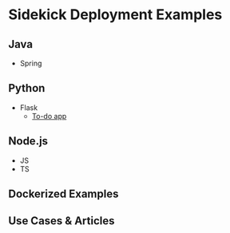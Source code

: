 # Sidekick Deployment Examples

## Java
  - Spring

## Python
  - Flask
    - [To-do app](https://github.com/boroskoyo/flask-todo)

## Node.js
  - JS
  - TS
  
## Dockerized Examples


## Use Cases & Articles
